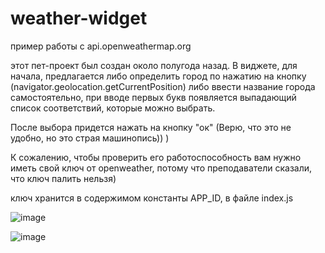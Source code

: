 # weather-widget
пример работы с api.openweathermap.org

этот пет-проект был создан около полугода назад. 
В виджете, для начала, предлагается либо определить город по нажатию на кнопку (navigator.geolocation.getCurrentPosition) либо ввести название города самостоятельно, при вводе первых букв появляется выпадающий список соответствий, которые можно выбрать.

После выбора придется нажать на кнопку "ок" (Верю, что это не удобно, но это страя машинопись)) )

К сожалению, чтобы проверить его работоспособность вам нужно иметь свой ключ от openweather, потому что преподаватели сказали, что ключ палить нельзя)

ключ хранится в содержимом константы APP_ID, в файле index.js

![image](https://user-images.githubusercontent.com/102058870/191312413-b7142b76-b998-45d0-93b7-0ae5657a4d4a.png)

![image](https://user-images.githubusercontent.com/102058870/191312537-f15b84f0-e88a-4d92-8efb-a302fa05770c.png)
